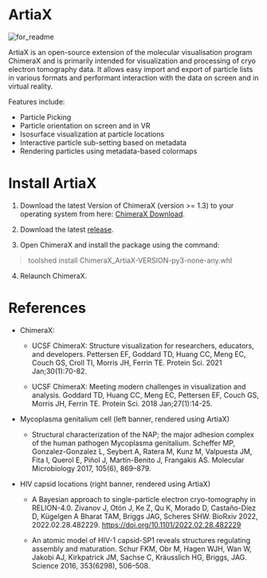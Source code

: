 # ArtiaX
![for_readme](https://user-images.githubusercontent.com/95364249/180485260-c8234072-0329-40fd-8760-225f1fd31e8f.png)

ArtiaX is an open-source extension of the molecular visualisation program ChimeraX and is primarily intended for 
visualization and processing of cryo electron tomography data. It allows easy import and export of particle lists in 
various formats and performant interaction with the data on screen and in virtual reality.

Features include:
* Particle Picking
* Particle orientation on screen and in VR
* Isosurface visualization at particle locations
* Interactive particle sub-setting based on metadata
* Rendering particles using metadata-based colormaps

# Install ArtiaX

1. Download the latest Version of ChimeraX (version >= 1.3) to your operating system from here: 
[ChimeraX Download](https://www.rbvi.ucsf.edu/chimerax/download.html#release). 

2. Download the latest [release](https://github.com/FrangakisLab/ArtiaX/releases/tag/v0.1).

3. Open ChimeraX and install the package using the command:
>toolshed install ChimeraX_ArtiaX-VERSION-py3-none-any.whl

4. Relaunch ChimeraX.

# References 

* ChimeraX:

  * UCSF ChimeraX: Structure visualization for researchers, educators, and developers. Pettersen EF, Goddard TD, Huang CC, Meng EC, Couch GS, Croll TI, Morris JH, Ferrin TE. Protein Sci. 2021 Jan;30(1):70-82.  

  * UCSF ChimeraX: Meeting modern challenges in visualization and analysis. Goddard TD, Huang CC, Meng EC, Pettersen EF, Couch GS, Morris JH, Ferrin TE. Protein Sci. 2018 Jan;27(1):14-25.
  
* Mycoplasma genitalium cell (left banner, rendered using ArtiaX)

  * Structural characterization of the NAP; the major adhesion complex of the human pathogen Mycoplasma genitalium. Scheffer MP, Gonzalez-Gonzalez L, Seybert A, Ratera M, Kunz M, Valpuesta JM, Fita I, Querol E, Piñol J, Martín-Benito J, Frangakis AS. Molecular Microbiology 2017, 105(6), 869–879.

* HIV capsid locations (right banner, rendered using ArtiaX) 

  * A Bayesian approach to single-particle electron cryo-tomography in RELION-4.0. Zivanov J, Otón J, Ke Z, Qu K, Morado D, Castaño-Díez D, Kügelgen A Bharat TAM, Briggs JAG, Scheres SHW. BioRxiv 2022, 2022.02.28.482229. https://doi.org/10.1101/2022.02.28.482229
  
  * An atomic model of HIV-1 capsid-SP1 reveals structures regulating assembly and maturation. Schur FKM, Obr M, Hagen WJH, Wan W, Jakobi AJ, Kirkpatrick JM, Sachse C, Kräusslich HG, Briggs, JAG. Science 2016, 353(6298), 506–508.
